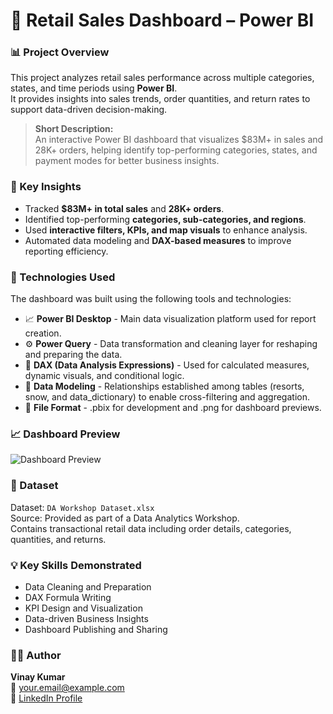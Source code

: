 # 🛒 Retail Sales Dashboard – Power BI

### 📊 Project Overview
This project analyzes retail sales performance across multiple categories, states, and time periods using **Power BI**.  
It provides insights into sales trends, order quantities, and return rates to support data-driven decision-making.

> **Short Description:**  
> An interactive Power BI dashboard that visualizes $83M+ in sales and 28K+ orders, helping identify top-performing categories, states, and payment modes for better business insights.

### 🧠 Key Insights
- Tracked **$83M+ in total sales** and **28K+ orders**.  
- Identified top-performing **categories, sub-categories, and regions**.  
- Used **interactive filters, KPIs, and map visuals** to enhance analysis.  
- Automated data modeling and **DAX-based measures** to improve reporting efficiency.

### 🧰 Technologies Used
The dashboard was built using the following tools and technologies:

* :chart_with_upwards_trend: **Power BI Desktop** - Main data visualization platform used for report creation.
* :gear: **Power Query** - Data transformation and cleaning layer for reshaping and preparing the data.
* :crystal_ball: **DAX (Data Analysis Expressions)** - Used for calculated measures, dynamic visuals, and conditional logic.
* :link: **Data Modeling** - Relationships established among tables (resorts, snow, and data_dictionary) to enable cross-filtering and aggregation.
* :page_facing_up: **File Format** - .pbix for development and .png for dashboard previews.  
### 📈 Dashboard Preview
![Dashboard Preview]([Dash.png](https://github.com/vinaythanay/RealMart-Dashboard/blob/main/Dashboard.png))
### 📂 Dataset
Dataset: `DA Workshop Dataset.xlsx`  
Source: Provided as part of a Data Analytics Workshop.  
Contains transactional retail data including order details, categories, quantities, and returns.

### 💡 Key Skills Demonstrated
- Data Cleaning and Preparation  
- DAX Formula Writing  
- KPI Design and Visualization  
- Data-driven Business Insights  
- Dashboard Publishing and Sharing  

### 🧑‍💻 Author
**Vinay Kumar**  
📧 [your.email@example.com](mailto:agathamudivinaykumar@gmail.com)  
🔗 [LinkedIn Profile]([https://linkedin.com/in/your-profile](https://www.linkedin.com/in/agathamudi-vinay-kumar-0677a4235/))
